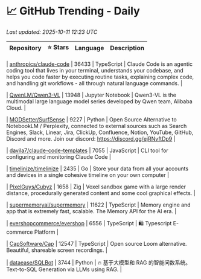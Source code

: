 # 📈 GitHub Trending - Daily

_Last updated: 2025-10-11 12:23 UTC_

| Repository | ⭐ Stars | Language | Description |
|------------|--------:|----------|-------------|

| [anthropics/claude-code](https://github.com/anthropics/claude-code) | 36433 | TypeScript | Claude Code is an agentic coding tool that lives in your terminal, understands your codebase, and helps you code faster by executing routine tasks, explaining complex code, and handling git workflows - all through natural language commands. |

| [QwenLM/Qwen3-VL](https://github.com/QwenLM/Qwen3-VL) | 13948 | Jupyter Notebook | Qwen3-VL is the multimodal large language model series developed by Qwen team, Alibaba Cloud. |

| [MODSetter/SurfSense](https://github.com/MODSetter/SurfSense) | 9227 | Python | Open Source Alternative to NotebookLM / Perplexity, connected to external sources such as Search Engines, Slack, Linear, Jira, ClickUp, Confluence, Notion, YouTube, GitHub, Discord and more. Join our discord: https://discord.gg/ejRNvftDp9 |

| [davila7/claude-code-templates](https://github.com/davila7/claude-code-templates) | 7055 | JavaScript | CLI tool for configuring and monitoring Claude Code |

| [timelinize/timelinize](https://github.com/timelinize/timelinize) | 2435 | Go | Store your data from all your accounts and devices in a single cohesive timeline on your own computer |

| [PixelGuys/Cubyz](https://github.com/PixelGuys/Cubyz) | 1658 | Zig | Voxel sandbox game with a large render distance, procedurally generated content and some cool graphical effects. |

| [supermemoryai/supermemory](https://github.com/supermemoryai/supermemory) | 11622 | TypeScript | Memory engine and app that is extremely fast, scalable. The Memory API for the AI era. |

| [evershopcommerce/evershop](https://github.com/evershopcommerce/evershop) | 6556 | TypeScript | 🛍️ Typescript E-commerce Platform |

| [CapSoftware/Cap](https://github.com/CapSoftware/Cap) | 12547 | TypeScript | Open source Loom alternative. Beautiful, shareable screen recordings. |

| [dataease/SQLBot](https://github.com/dataease/SQLBot) | 3744 | Python | 🔥 基于大模型和 RAG 的智能问数系统。Text-to-SQL Generation via LLMs using RAG. |
